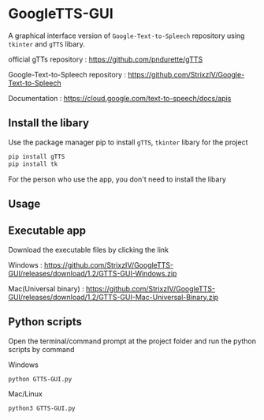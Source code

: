 # GoogleTTS-GUI

A graphical interface version of `Google-Text-to-Spleech` repository using `tkinter` and `gTTS` libary.

official gTTs repository : https://github.com/pndurette/gTTS

Google-Text-to-Spleech repository : https://github.com/StrixzIV/Google-Text-to-Spleech

Documentation : https://cloud.google.com/text-to-speech/docs/apis

## Install the libary

Use the package manager pip to install `gTTS`, `tkinter` libary for the project

```bash
pip install gTTS
pip install tk
```
For the person who use the app, you don't need to install the libary

## Usage

## Executable app

Download the executable files by clicking the link

Windows : https://github.com/StrixzIV/GoogleTTS-GUI/releases/download/1.2/GTTS-GUI-Windows.zip

Mac(Universal binary) : https://github.com/StrixzIV/GoogleTTS-GUI/releases/download/1.2/GTTS-GUI-Mac-Universal-Binary.zip

## Python scripts
Open the terminal/command prompt at the project folder and run the python scripts by command

Windows
```bash
python GTTS-GUI.py
```

Mac/Linux
```bash
python3 GTTS-GUI.py
```
